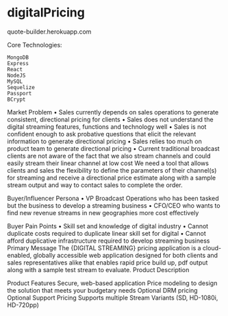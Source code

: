 # digitalPricing

quote-builder.herokuapp.com

Core Technologies:

```
MongoDB
Express
React
NodeJS
MySQL
Sequelize
Passport
BCrypt
```

Market Problem
•	Sales currently depends on sales operations to generate consistent, directional pricing for clients
•	Sales does not understand the digital streaming features, functions and technology well
•	Sales is not confident enough to ask probative questions that elicit the relevant information to generate directional pricing
•	Sales relies too much on product team to generate directional pricing
•	Current traditional broadcast clients are not aware of the fact that we also stream channels and could easily stream their linear channel at low cost
We need a tool that allows clients and sales the flexibility to define the parameters of their channel(s) for streaming and receive a directional price estimate along with a sample stream output and way to contact sales to complete the order.

Buyer/Influencer Persona
•	VP Broadcast Operations who has been tasked but the business to develop a streaming business
•	CFO/CEO who wants to find new revenue streams in new geographies more cost effectively

Buyer Pain Points
•	Skill set and knowledge of digital industry
•	Cannot duplicate costs required to duplicate linear skill set for digital 
•	Cannot afford duplicative infrastructure required to develop streaming business
Primary Message
The {DIGITAL STREAMING} pricing application is a cloud-enabled, globally accessible web application designed for both clients and sales representatives alike that enables rapid price build up, pdf output along with a sample test stream to evaluate.
Product Description

Product Features
Secure, web-based application
Price modeling to design the solution that meets your budgetary needs
Optional DRM pricing
Optional Support Pricing
Supports multiple Stream Variants (SD, HD-1080i, HD-720pp)

